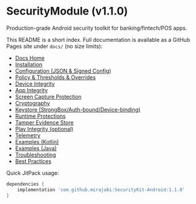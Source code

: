 # SecurityModule (v1.1.0)

Production-grade Android security toolkit for banking/fintech/POS apps.

This README is a short index. Full documentation is available as a GitHub Pages site under `docs/` (no size limits):

- [Docs Home](docs/index.md)
- [Installation](docs/installation.md)
- [Configuration (JSON & Signed Config)](docs/configuration.md)
- [Policy & Thresholds & Overrides](docs/policy.md)
- [Device Integrity](docs/device-integrity.md)
- [App Integrity](docs/app-integrity.md)
- [Screen Capture Protection](docs/screen-capture.md)
- [Cryptography](docs/crypto.md)
- [Keystore (StrongBox/Auth-bound/Device-binding)](docs/keystore.md)
- [Runtime Protections](docs/runtime-protections.md)
- [Tamper Evidence Store](docs/tamper-evidence.md)
- [Play Integrity (optional)](docs/play-integrity.md)
- [Telemetry](docs/telemetry.md)
- [Examples (Kotlin)](docs/examples-kotlin.md)
- [Examples (Java)](docs/examples-java.md)
- [Troubleshooting](docs/troubleshooting.md)
- [Best Practices](docs/best-practices.md)

Quick JitPack usage:
```gradle
dependencies {
    implementation 'com.github.mirajabi:SecurityKit-Android:1.1.0'
}
```
